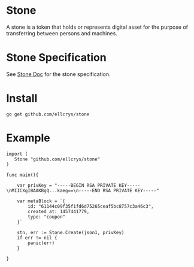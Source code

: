 # Stone

A stone is a token that holds or represents digital asset for the purpose of transferring between persons and machines.

# Stone Specification

See [Stone Doc](http://stonedoc.org) for the stone specification. 


# Install
```
go get github.com/ellcrys/stone
```

# Example

```golang
import (
   Stone "github.com/ellcrys/stone"
)

func main(){

    var privKey = "-----BEGIN RSA PRIVATE KEY-----\nMIICXgIBAAKBgQ...kaeg==\n-----END RSA PRIVATE KEY-----"
	
   	var metaBlock = `{
	  	id: "61144c09f35f1fd6d75265ceaf5bc8757c3a46c3",
	  	created_at: 1457441779,
	  	type: "coupon"
   	}`
  	 
   	stn, err := Stone.Create(json1, privKey)
   	if err != nil {
      	panic(err)
   	}
   
}
```